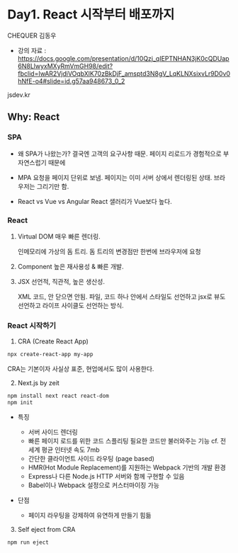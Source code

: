 # Day1. React 시작부터 배포까지

CHEQUER 김동우

- 강의 자료 : https://docs.google.com/presentation/d/10Qzj_qIEPTNHAN3jK0cQDUap6N8LlwyxMXyRmVmGH98/edit?fbclid=IwAR2VjdiVOqbXlK70zBkDjF_amsptd3N8gV_LqKLNXsixvLr9D0v0hNfE-o4#slide=id.g57aa948673_0_2

jsdev.kr

## Why: React

### SPA

- 왜 SPA가 나왔는가?
  결국엔 고객의 요구사항 때문. 페이지 리로드가 경험적으로 부자연스럽기 때문에

- MPA
  요청을 페이지 단위로 보냄. 페이지는 이미 서버 상에서 렌더링된 상태. 브라우저는 그리기만 함.

- React vs Vue vs Angular
  React 샐러리가 Vue보다 높다.

### React

1. Virtual DOM
   매우 빠른 렌더링.

   인메모리에 가상의 돔 트리. 돔 트리의 변경점만 한번에 브라우저에 요청

2. Component
   높은 재사용성 & 빠른 개발.

3. JSX
   선언적, 직관적, 높은 생산성.

   XML 코드, 안 닫으면 안됨. 파일, 코드 하나 안에서 스타일도 선언하고 jsx로 뷰도 선언하고 라이프 사이클도 선언하는 방식.

### React 시작하기

1. CRA (Create React App)

```bash
npx create-react-app my-app
```

CRA는 기본이자 사실상 표준, 현업에서도 많이 사용한다.

2. Next.js by zeit

```bash
npm install next react react-dom
npm init
```

- 특징

  - 서버 사이드 렌더링
  - 빠른 페이지 로드를 위한 코드 스플리팅
    필요한 코드만 불러와주는 기능
    cf. 전 세계 평균 인터넷 속도 7mb
  - 간단한 클라이언트 사이드 라우팅 (page based)
  - HMR(Hot Module Replacement)를 지원하는 Webpack 기반의 개발 환경
  - Express나 다른 Node.js HTTP 서버와 함께 구현할 수 있음
  - Babel이나 Webpack 설정으로 커스터마이징 가능

- 단점
  - 페이지 라우팅을 강제하여 유연하게 만들기 힘듦

3. Self eject from CRA

```bash
npm run eject
```

